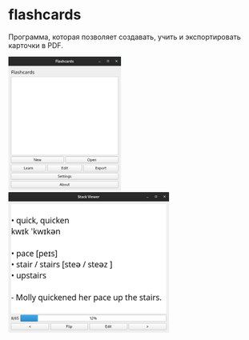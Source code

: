 # flashcards
Программа, которая позволяет создавать, учить и экспортировать карточки в PDF.

<img src="scr-main.png" width="225" height="268">
<img src="scr-stackviewer.png" width="321" height="281">
